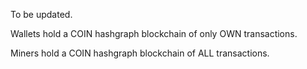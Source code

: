 To be updated.


Wallets hold a COIN hashgraph blockchain of only OWN transactions.

Miners hold a COIN hashgraph blockchain of ALL transactions.
